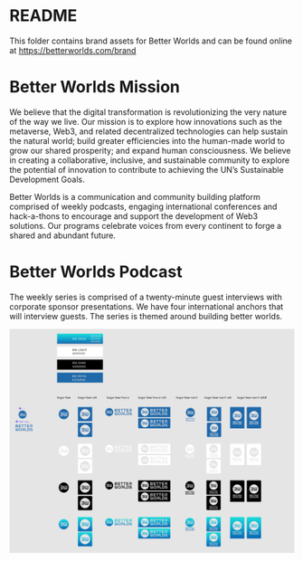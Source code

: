 # README
This folder contains brand assets for Better Worlds and can be found online at https://betterworlds.com/brand

# Better Worlds Mission
We believe that the digital transformation is revolutionizing the very nature of the way we live. Our mission is to explore how innovations such as the metaverse, Web3, and related decentralized technologies can help sustain the natural world; build greater efficiencies into the human-made world to grow our shared prosperity; and expand human consciousness. We believe in creating a collaborative, inclusive, and sustainable community to explore the potential of innovation to contribute to achieving the UN’s Sustainable Development Goals.  

Better Worlds is a communication and community building platform comprised of weekly podcasts, engaging international conferences and hack-a-thons to encourage and support the development of Web3 solutions. Our programs celebrate voices from every continent to forge a shared and abundant future.

# Better Worlds Podcast
The weekly series is comprised of a twenty-minute guest interviews with corporate sponsor presentations. We have four international anchors that will interview guests. The series is themed around building better worlds.

![Sticker Sheet](legend.jpg?raw=true "Better Worlds Brand Sticker Sheet")